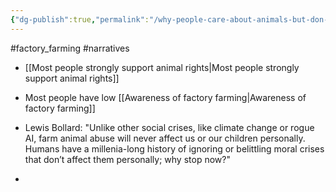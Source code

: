 ```yaml
---
{"dg-publish":true,"permalink":"/why-people-care-about-animals-but-don-t-do-anything-about-it/","tags":["#factory_farming","#narratives"],"created":"2025-10-23T17:42:42.984+01:00","updated":"2025-10-23T18:06:08.653+01:00"}
---
```


#factory_farming #narratives 

- [[Most people strongly support animal rights\|Most people strongly support animal rights]]

- Most people have low [[Awareness of factory farming\|Awareness of factory farming]]
- Lewis Bollard: "Unlike other social crises, like climate change or rogue AI, farm animal abuse will never affect us or our children personally. Humans have a millenia-long history of ignoring or belittling moral crises that don’t affect them personally; why stop now?"
- 